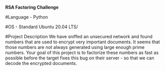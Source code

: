 **RSA Factoring Challenge**

#Language - Python

#OS - Standard Ubuntu 20.04 LTS/

#Project Description
We have sniffed an unsecured network and found numbers that are used to encrypt very important documents. It seems that those numbers are not always generated using large enough prime numbers. Your goal of this project is to factorize these numbers as fast as possible before the target fixes this bug on their server - so that we can decode the encrypted documents.

